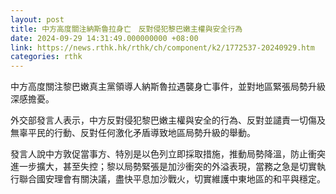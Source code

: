 ```yaml
---
layout: post
title: 中方高度關注納斯魯拉身亡　反對侵犯黎巴嫩主權與安全行為
date: 2024-09-29 14:31:49.000000000 +08:00
link: https://news.rthk.hk/rthk/ch/component/k2/1772537-20240929.htm
categories: rthk
---
```


中方高度關注黎巴嫩真主黨領導人納斯魯拉遇襲身亡事件，並對地區緊張局勢升級深感擔憂。

外交部發言人表示，中方反對侵犯黎巴嫩主權與安全的行為、反對並譴責一切傷及無辜平民的行動、反對任何激化矛盾導致地區局勢升級的舉動。

發言人說中方敦促當事方、特別是以色列立即採取措施，推動局勢降溫，防止衝突進一步擴大，甚至失控；黎以局勢緊張是加沙衝突的外溢表現，當務之急是切實執行聯合國安理會有關決議，盡快平息加沙戰火，切實維護中東地區的和平與穩定。

